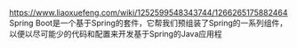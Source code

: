 


https://www.liaoxuefeng.com/wiki/1252599548343744/1266265175882464
Spring Boot是一个基于Spring的套件，它帮我们预组装了Spring的一系列组件，以便以尽可能少的代码和配置来开发基于Spring的Java应用程